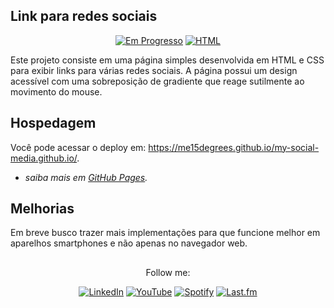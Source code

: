 ## Link para redes sociais

<div align="center">
  
[![Em Progresso](https://img.shields.io/badge/Status-Em%20Progresso-yellow.svg)](https://github.com/me15degreesm/interface-calculadora-rendimento)
[![HTML](https://img.shields.io/badge/HTML-5-blue.svg)](https://developer.mozilla.org/en-US/docs/Web/Guide/HTML/HTML5)
  
</div>

Este projeto consiste em uma página simples desenvolvida em HTML e CSS para exibir links para várias redes sociais. A página possui um design acessível com uma sobreposição de gradiente que reage sutilmente ao movimento do mouse.

## Hospedagem
Você pode acessar o deploy em: https://me15degrees.github.io/my-social-media.github.io/.

- *saiba mais em <a href="https://pages.github.com/">GitHub Pages</a>.*
## Melhorias
Em breve busco trazer mais implementações para que funcione melhor em aparelhos smartphones e não apenas no navegador web.
##
<div align="center">
Follow me:
  
  [![LinkedIn](https://img.shields.io/badge/LinkedIn-0077B5?style=flat&logo=linkedin&logoColor=white)](https://www.linkedin.com/in/maria-eduarda-nascimento-andrade-bb0b86213/)
  [![YouTube](https://img.shields.io/badge/YouTube-FF0000?style=flat&logo=youtube&logoColor=white)](https://www.youtube.com/channel/UCh6sgz1ij_my64lX8rQnPXg)
  [![Spotify](https://img.shields.io/badge/Spotify-1ED760?style=flat&logo=spotify&logoColor=white)](https://open.spotify.com/user/223w3q4xdm4pquahzl5xhfpia?si=t08g7SlVRvqhF0LseXTyXg&nd=1&dlsi=87356229bcf14264)
  [![Last.fm](https://img.shields.io/badge/Last.fm-D51007?style=flat&logo=last.fm&logoColor=white)](https://www.last.fm/user/me15degrees)
  

</div>

